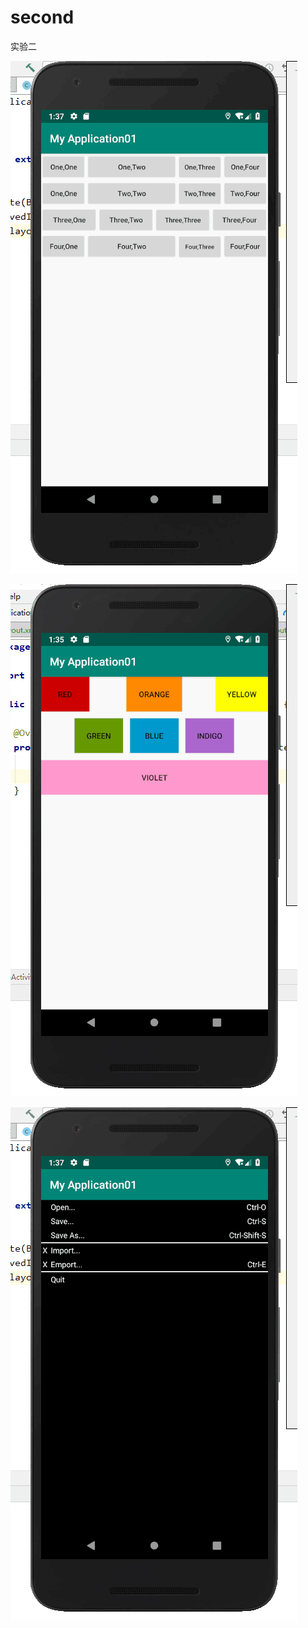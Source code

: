 # second
实验二


![image](https://github.com/No-91/second/blob/master/images/42N11G8.png)




![image](https://github.com/No-91/second/blob/master/images/T~O6~G0.png)



![image](https://github.com/No-91/second/blob/master/images/U63%40%40%7D%25_J%25S5C9RZ%5BJ%24CO0L.png)



